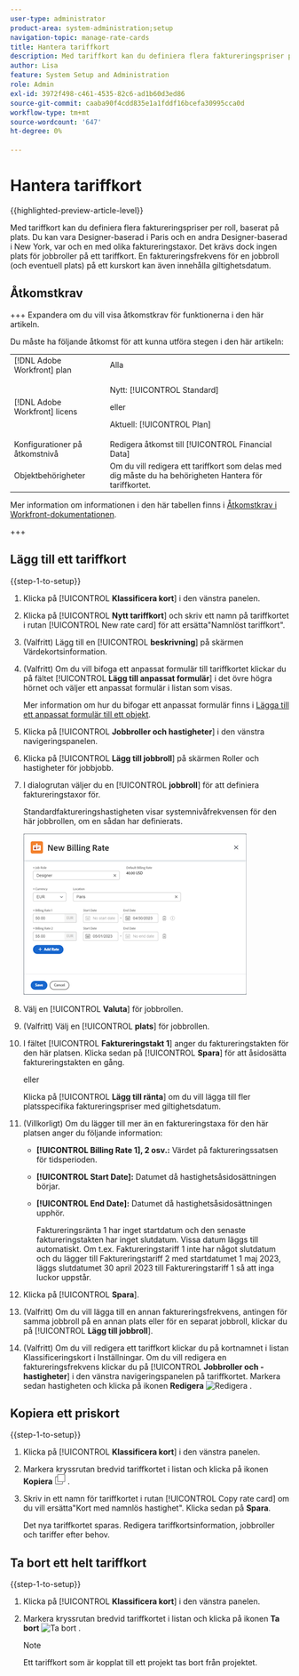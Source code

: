 ```yaml
---
user-type: administrator
product-area: system-administration;setup
navigation-topic: manage-rate-cards
title: Hantera tariffkort
description: Med tariffkort kan du definiera flera faktureringspriser per roll, baserat på plats.
author: Lisa
feature: System Setup and Administration
role: Admin
exl-id: 3972f498-c461-4535-82c6-ad1b60d3ed86
source-git-commit: caaba90f4cdd835e1a1fddf16bcefa30995cca0d
workflow-type: tm+mt
source-wordcount: '647'
ht-degree: 0%

---
```


# Hantera tariffkort

{{highlighted-preview-article-level}}

Med tariffkort kan du definiera flera faktureringspriser per roll, baserat på plats. Du kan vara Designer-baserad i Paris och en andra Designer-baserad i New York, var och en med olika faktureringstaxor. Det krävs dock ingen plats för jobbroller på ett tariffkort. En faktureringsfrekvens för en jobbroll (och eventuell plats) på ett kurskort kan även innehålla giltighetsdatum.

## Åtkomstkrav

+++ Expandera om du vill visa åtkomstkrav för funktionerna i den här artikeln.

Du måste ha följande åtkomst för att kunna utföra stegen i den här artikeln:

<table style="table-layout:auto"> 
 <col> 
 <col> 
 <tbody> 
  <tr> 
   <td role="rowheader">[!DNL Adobe Workfront] plan</td> 
   <td>Alla</td> 
  </tr> 
  <tr> 
   <td role="rowheader">[!DNL Adobe Workfront] licens</td> 
   <td><p>Nytt: [!UICONTROL Standard]</p>
   eller
   <p>Aktuell: [!UICONTROL Plan]</p>
   </td> 
  </tr> 
  <tr> 
   <td role="rowheader">Konfigurationer på åtkomstnivå</td> 
   <td>Redigera åtkomst till [!UICONTROL Financial Data]</td> 
  </tr> 
  <tr> 
   <td role="rowheader">Objektbehörigheter</td> 
   <td>Om du vill redigera ett tariffkort som delas med dig måste du ha behörigheten Hantera för tariffkortet.</td> 
  </tr> 
 </tbody> 
</table>

Mer information om informationen i den här tabellen finns i [Åtkomstkrav i Workfront-dokumentationen](/help/quicksilver/administration-and-setup/add-users/access-levels-and-object-permissions/access-level-requirements-in-documentation.md).

+++

## Lägg till ett tariffkort

{{step-1-to-setup}}

1. Klicka på [!UICONTROL **Klassificera kort**] i den vänstra panelen.
1. Klicka på [!UICONTROL **Nytt tariffkort**] och skriv ett namn på tariffkortet i rutan [!UICONTROL New rate card] för att ersätta&quot;Namnlöst tariffkort&quot;.
1. (Valfritt) Lägg till en [!UICONTROL **beskrivning**] på skärmen Värdekortsinformation.
1. (Valfritt) Om du vill bifoga ett anpassat formulär till tariffkortet klickar du på fältet [!UICONTROL **Lägg till anpassat formulär**] i det övre högra hörnet och väljer ett anpassat formulär i listan som visas.

   Mer information om hur du bifogar ett anpassat formulär finns i [Lägga till ett anpassat formulär till ett objekt](/help/quicksilver/workfront-basics/work-with-custom-forms/add-a-custom-form-to-an-object.md).

1. Klicka på [!UICONTROL **Jobbroller och hastigheter**] i den vänstra navigeringspanelen.
1. Klicka på [!UICONTROL **Lägg till jobbroll**] på skärmen Roller och hastigheter för jobbjobb.
1. I dialogrutan väljer du en [!UICONTROL **jobbroll**] för att definiera faktureringstaxor för.

   Standardfaktureringshastigheten visar systemnivåfrekvensen för den här jobbrollen, om en sådan har definierats.

   ![Dialogrutan Ny faktureringshastighet](assets/location-rate-for-rate-card.png)

1. Välj en [!UICONTROL **Valuta**] för jobbrollen.
1. (Valfritt) Välj en [!UICONTROL **plats**] för jobbrollen.
1. I fältet [!UICONTROL **Faktureringstakt 1**] anger du faktureringstakten för den här platsen. Klicka sedan på [!UICONTROL **Spara**] för att åsidosätta faktureringstakten en gång.

   eller

   Klicka på [!UICONTROL **Lägg till ränta**] om du vill lägga till fler platsspecifika faktureringspriser med giltighetsdatum.

1. (Villkorligt) Om du lägger till mer än en faktureringstaxa för den här platsen anger du följande information:

   * **[!UICONTROL Billing Rate 1], 2 osv.:** Värdet på faktureringssatsen för tidsperioden.
   * **[!UICONTROL Start Date]:** Datumet då hastighetsåsidosättningen börjar.
   * **[!UICONTROL End Date]:** Datumet då hastighetsåsidosättningen upphör.

     Faktureringsränta 1 har inget startdatum och den senaste faktureringstakten har inget slutdatum. Vissa datum läggs till automatiskt. Om t.ex. Faktureringstariff 1 inte har något slutdatum och du lägger till Faktureringstariff 2 med startdatumet 1 maj 2023, läggs slutdatumet 30 april 2023 till Faktureringstariff 1 så att inga luckor uppstår.

1. Klicka på [!UICONTROL **Spara**].
1. (Valfritt) Om du vill lägga till en annan faktureringsfrekvens, antingen för samma jobbroll på en annan plats eller för en separat jobbroll, klickar du på [!UICONTROL **Lägg till jobbroll**].
1. (Valfritt) Om du vill redigera ett tariffkort klickar du på kortnamnet i listan Klassificeringskort i Inställningar. Om du vill redigera en faktureringsfrekvens klickar du på [!UICONTROL **Jobbroller och -hastigheter**] i den vänstra navigeringspanelen på tariffkortet. Markera sedan hastigheten och klicka på ikonen **Redigera** ![Redigera](assets/edit-icon.png) .

## Kopiera ett priskort

{{step-1-to-setup}}

1. Klicka på [!UICONTROL **Klassificera kort**] i den vänstra panelen.
1. Markera kryssrutan bredvid tariffkortet i listan och klicka på ikonen **Kopiera** ![Kopiera](assets/copy-icon.png) .
1. Skriv in ett namn för tariffkortet i rutan [!UICONTROL Copy rate card] om du vill ersätta&quot;Kort med namnlös hastighet&quot;. Klicka sedan på **Spara**.

   Det nya tariffkortet sparas. Redigera tariffkortsinformation, jobbroller och tariffer efter behov.

## Ta bort ett helt tariffkort

{{step-1-to-setup}}

1. Klicka på [!UICONTROL **Klassificera kort**] i den vänstra panelen.
1. Markera kryssrutan bredvid tariffkortet i listan och klicka på ikonen **Ta bort** ![Ta bort](assets/delete.png) .

   >[!NOTE]
   >
   >Ett tariffkort som är kopplat till ett projekt tas bort från projektet.
